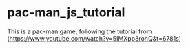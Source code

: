 # pac-man_js_tutorial
This is a pac-man game, following the tutorial from (https://www.youtube.com/watch?v=5IMXpp3rohQ&t=6781s)
